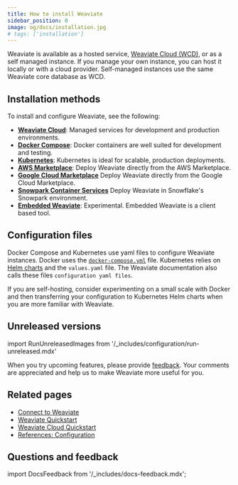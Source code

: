 ```yaml
---
title: How to install Weaviate
sidebar_position: 0
image: og/docs/installation.jpg
# tags: ['installation']
---
```


Weaviate is available as a hosted service, [Weaviate Cloud (WCD)](https://console.weaviate.cloud/), or as a self managed instance. If you manage your own instance, you can host it locally or with a cloud provider. Self-managed instances use the same Weaviate core database as WCD.

## Installation methods

To install and configure Weaviate, see the following:

- **[Weaviate Cloud](../../wcs/quickstart.mdx)**: Managed services for development and production environments.
- **[Docker Compose](./docker-compose.md#starter-docker-compose-file)**: Docker containers are well suited for development and testing.
- **[Kubernetes](./kubernetes.md)**: Kubernetes is ideal for scalable, production deployments.
- **[AWS Marketplace](./aws-marketplace.md)**: Deploy Weaviate directly from the AWS Marketplace.
- **[Google Cloud Marketplace](./gc-marketplace.md)** Deploy Weaviate directly from the Google Cloud Marketplace.
- **[Snowpark Container Services](./spcs-integration.mdx)** Deploy Weaviate in Snowflake's Snowpark environment.
- **[Embedded Weaviate](./embedded.md)**: Experimental. Embedded Weaviate is a client based tool.


## Configuration files

Docker Compose and Kubernetes use yaml files to configure Weaviate instances. Docker uses the [`docker-compose.yml`](./docker-compose.md#starter-docker-compose-file) file. Kubernetes relies on [Helm charts](./kubernetes.md#weaviate-helm-chart) and the `values.yaml` file. The Weaviate documentation also calls these files `configuration yaml files`.

If you are self-hosting, consider experimenting on a small scale with Docker and then transferring your configuration to Kubernetes Helm charts when you are more familiar with Weaviate.

## Unreleased versions

import RunUnreleasedImages from '/_includes/configuration/run-unreleased.mdx'

<RunUnreleasedImages />

When you try upcoming features, please provide [feedback](https://github.com/weaviate/weaviate/issues/new/choose). Your comments are appreciated and help us to make Weaviate more useful for you.

## Related pages
- [Connect to Weaviate](../connections)
- [Weaviate Quickstart](../quickstart/index.md)
- [Weaviate Cloud Quickstart](../../wcs/quickstart.mdx)
- [References: Configuration](../configuration/index.md)

## Questions and feedback

import DocsFeedback from '/_includes/docs-feedback.mdx';

<DocsFeedback/>

